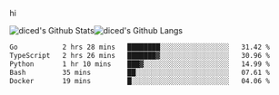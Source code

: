 hi

<img align="center" style="padding:0" src="https://github-readme-stats-diced.vercel.app/api?username=diced&show_icons=true&count_private=true&include_all_commits=true&hide=contribs&hide_border=true&hide_title=true&hide_border=true&theme=transparent" alt="diced's Github Stats"><img align="center" style="padding:0" src="https://github-readme-stats-diced.vercel.app/api/top-langs/?username=diced&layout=compact&hide_border=true&theme=transparent" alt="diced's Github Langs">

<!--START_SECTION:waka-->

```txt
Go           2 hrs 28 mins   ████████░░░░░░░░░░░░░░░░░   31.42 %
TypeScript   2 hrs 26 mins   ███████▓░░░░░░░░░░░░░░░░░   30.96 %
Python       1 hr 10 mins    ███▓░░░░░░░░░░░░░░░░░░░░░   14.99 %
Bash         35 mins         ██░░░░░░░░░░░░░░░░░░░░░░░   07.61 %
Docker       19 mins         █░░░░░░░░░░░░░░░░░░░░░░░░   04.06 %
```

<!--END_SECTION:waka-->
